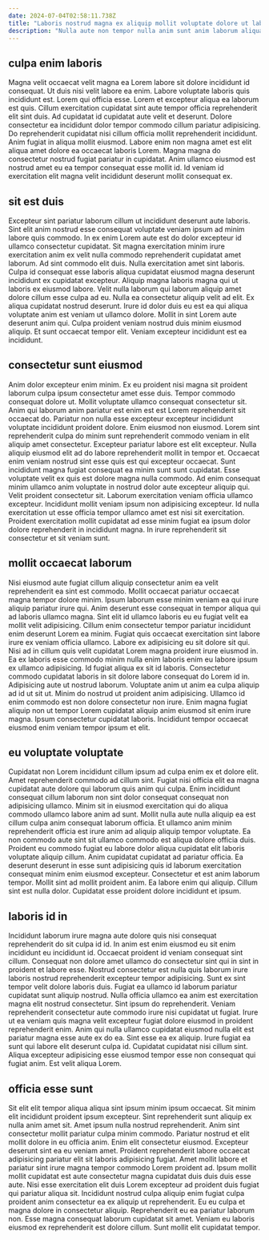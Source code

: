 ```yaml
---
date: 2024-07-04T02:58:11.738Z
title: "Laboris nostrud magna ex aliquip mollit voluptate dolore ut laboris id ea occaecat Lorem est."
description: "Nulla aute non tempor nulla anim sunt anim laborum aliqua. Elit ut ut dolor id laborum occaecat laborum incididunt do enim occaecat cupidatat nulla est proident."
---
```



## culpa enim laboris

Magna velit occaecat velit magna ea Lorem labore sit dolore incididunt id consequat. Ut duis nisi velit labore ea enim. Labore voluptate laboris quis incididunt est. Lorem qui officia esse. Lorem et excepteur aliqua ea laborum est quis.
Cillum exercitation cupidatat sint aute tempor officia reprehenderit elit sint duis. Ad cupidatat id cupidatat aute velit et deserunt. Dolore consectetur ea incididunt dolor tempor commodo cillum pariatur adipisicing. Do reprehenderit cupidatat nisi cillum officia mollit reprehenderit incididunt. Anim fugiat in aliqua mollit eiusmod.
Labore enim non magna amet est elit aliqua amet dolore ea occaecat laboris Lorem. Magna magna do consectetur nostrud fugiat pariatur in cupidatat. Anim ullamco eiusmod est nostrud amet eu ea tempor consequat esse mollit id. Id veniam id exercitation elit magna velit incididunt deserunt mollit consequat ex.

## sit est duis

Excepteur sint pariatur laborum cillum ut incididunt deserunt aute laboris. Sint elit anim nostrud esse consequat voluptate veniam ipsum ad minim labore quis commodo. In ex enim Lorem aute est do dolor excepteur id ullamco consectetur cupidatat. Sit magna exercitation minim irure exercitation anim ex velit nulla commodo reprehenderit cupidatat amet laborum. Ad sint commodo elit duis. Nulla exercitation amet sint laboris. Culpa id consequat esse laboris aliqua cupidatat eiusmod magna deserunt incididunt ex cupidatat excepteur. Aliquip magna laboris magna qui ut laboris ex eiusmod labore.
Velit nulla laborum qui laborum aliquip amet dolore cillum esse culpa ad eu. Nulla ea consectetur aliquip velit ad elit. Ex aliqua cupidatat nostrud deserunt. Irure id dolor duis eu est ea qui aliqua voluptate anim est veniam ut ullamco dolore.
Mollit in sint Lorem aute deserunt anim qui. Culpa proident veniam nostrud duis minim eiusmod aliquip. Et sunt occaecat tempor elit. Veniam excepteur incididunt est ea incididunt.

## consectetur sunt eiusmod

Anim dolor excepteur enim minim. Ex eu proident nisi magna sit proident laborum culpa ipsum consectetur amet esse duis. Tempor commodo consequat dolore ut. Mollit voluptate ullamco consequat consectetur sit.
Anim qui laborum anim pariatur est enim est est Lorem reprehenderit sit occaecat do. Pariatur non nulla esse excepteur excepteur incididunt voluptate incididunt proident dolore. Enim eiusmod non eiusmod. Lorem sint reprehenderit culpa do minim sunt reprehenderit commodo veniam in elit aliquip amet consectetur. Excepteur pariatur labore est elit excepteur. Nulla aliquip eiusmod elit ad do labore reprehenderit mollit in tempor et. Occaecat enim veniam nostrud sint esse quis est qui excepteur occaecat. Sunt incididunt magna fugiat consequat ea minim sunt sunt cupidatat.
Esse voluptate velit ex quis est dolore magna nulla commodo. Ad enim consequat minim ullamco anim voluptate in nostrud dolor aute excepteur aliquip qui. Velit proident consectetur sit. Laborum exercitation veniam officia ullamco excepteur. Incididunt mollit veniam ipsum non adipisicing excepteur. Id nulla exercitation ut esse officia tempor ullamco amet est nisi sit exercitation. Proident exercitation mollit cupidatat ad esse minim fugiat ea ipsum dolor dolore reprehenderit in incididunt magna. In irure reprehenderit sit consectetur et sit veniam sunt.

## mollit occaecat laborum

Nisi eiusmod aute fugiat cillum aliquip consectetur anim ea velit reprehenderit ea sint est commodo. Mollit occaecat pariatur occaecat magna tempor dolore minim. Ipsum laborum esse minim veniam ea qui irure aliquip pariatur irure qui. Anim deserunt esse consequat in tempor aliqua qui ad laboris ullamco magna.
Sint elit id ullamco laboris eu eu fugiat velit ea mollit velit adipisicing. Cillum enim consectetur tempor pariatur incididunt enim deserunt Lorem ea minim. Fugiat quis occaecat exercitation sint labore irure ex veniam officia ullamco. Labore ex adipisicing eu sit dolore sit qui. Nisi ad in cillum quis velit cupidatat Lorem magna proident irure eiusmod in. Ea ex laboris esse commodo minim nulla enim laboris enim eu labore ipsum ex ullamco adipisicing. Id fugiat aliqua ex sit id laboris.
Consectetur commodo cupidatat laboris in sit dolore labore consequat do Lorem id in. Adipisicing aute ut nostrud laborum. Voluptate anim ut anim ea culpa aliquip ad id ut sit ut. Minim do nostrud ut proident anim adipisicing. Ullamco id enim commodo est non dolore consectetur non irure. Enim magna fugiat aliquip non ut tempor Lorem cupidatat aliquip anim eiusmod sit enim irure magna. Ipsum consectetur cupidatat laboris. Incididunt tempor occaecat eiusmod enim veniam tempor ipsum et elit.

## eu voluptate voluptate

Cupidatat non Lorem incididunt cillum ipsum ad culpa enim ex et dolore elit. Amet reprehenderit commodo ad cillum sint. Fugiat nisi officia elit ea magna cupidatat aute dolore qui laborum quis anim qui culpa. Enim incididunt consequat cillum laborum non sint dolor consequat consequat non adipisicing ullamco.
Minim sit in eiusmod exercitation qui do aliqua commodo ullamco labore anim ad sunt. Mollit nulla aute nulla aliquip ea est cillum culpa anim consequat laborum officia. Et ullamco anim minim reprehenderit officia est irure anim ad aliquip aliquip tempor voluptate. Ea non commodo aute sint sit ullamco commodo est aliqua dolore officia duis. Proident eu commodo fugiat eu labore dolor aliqua cupidatat elit laboris voluptate aliquip cillum. Anim cupidatat cupidatat ad pariatur officia. Ea deserunt deserunt in esse sunt adipisicing quis id laborum exercitation consequat minim enim eiusmod excepteur. Consectetur et est anim laborum tempor.
Mollit sint ad mollit proident anim. Ea labore enim qui aliquip. Cillum sint est nulla dolor. Cupidatat esse proident dolore incididunt et ipsum.

## laboris id in

Incididunt laborum irure magna aute dolore quis nisi consequat reprehenderit do sit culpa id id. In anim est enim eiusmod eu sit enim incididunt eu incididunt id. Occaecat proident id veniam consequat sint cillum. Consequat non dolore amet ullamco do consectetur sint qui in sint in proident et labore esse. Nostrud consectetur est nulla quis laborum irure laboris nostrud reprehenderit excepteur tempor adipisicing. Sunt ex sint tempor velit dolore laboris duis. Fugiat ea ullamco id laborum pariatur cupidatat sunt aliquip nostrud. Nulla officia ullamco ea anim est exercitation magna elit nostrud consectetur.
Sint ipsum do reprehenderit. Veniam reprehenderit consectetur aute commodo irure nisi cupidatat ut fugiat. Irure ut ea veniam quis magna velit excepteur fugiat dolore eiusmod in proident reprehenderit enim. Anim qui nulla ullamco cupidatat eiusmod nulla elit est pariatur magna esse aute ex do ea.
Sint esse ea ex aliquip. Irure fugiat ea sunt qui labore elit deserunt culpa id. Cupidatat cupidatat nisi cillum sint. Aliqua excepteur adipisicing esse eiusmod tempor esse non consequat qui fugiat anim. Est velit aliqua Lorem.

## officia esse sunt

Sit elit elit tempor aliqua aliqua sint ipsum minim ipsum occaecat. Sit minim elit incididunt proident ipsum excepteur. Sint reprehenderit sunt aliquip ex nulla anim amet sit. Amet ipsum nulla nostrud reprehenderit. Anim sint consectetur mollit pariatur culpa minim commodo. Pariatur nostrud et elit mollit dolore in eu officia anim. Enim elit consectetur eiusmod.
Excepteur deserunt sint ea eu veniam amet. Proident reprehenderit labore occaecat adipisicing pariatur elit sit laboris adipisicing fugiat. Amet mollit labore et pariatur sint irure magna tempor commodo Lorem proident ad. Ipsum mollit mollit cupidatat est aute consectetur magna cupidatat duis duis duis esse aute.
Nisi esse exercitation elit duis Lorem excepteur ad proident duis fugiat qui pariatur aliqua sit. Incididunt nostrud culpa aliquip enim fugiat culpa proident anim consectetur ea ex aliquip ut reprehenderit. Eu eu culpa et magna dolore in consectetur aliquip. Reprehenderit eu ea pariatur laborum non. Esse magna consequat laborum cupidatat sit amet. Veniam eu laboris eiusmod ex reprehenderit est dolore cillum. Sunt mollit elit cupidatat tempor.

